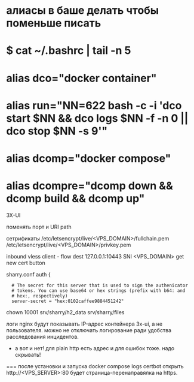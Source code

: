 # алиасы в баше делать чтобы поменьше писать
#
# $ cat ~/.bashrc | tail -n 5
# alias dco="docker container"
# alias run="NN=622 bash -c -i 'dco start $NN && dco logs $NN -f -n 0 || dco stop $NN -s 9'"
# alias dcomp="docker compose"
# alias dcompre="dcomp down && dcomp build && dcomp up"


3X-UI 

поменять порт
и URI path

сетрификаты
/etc/letsencrypt/live/<VPS_DOMAIN>/fullchain.pem
/etc/letsencrypt/live/<VPS_DOMAIN>/privkey.pem

inbound vless
client - flow
dest 127.0.0.1:10443
SNI <VPS_DOMAIN>
get new cert button

sharry.conf
    auth {

      # The secret for this server that is used to sign the authenicator
      # tokens. You can use base64 or hex strings (prefix with b64: and
      # hex:, respectively)
      server-secret = "hex:0102caffee9884451242"

chown 10001 srv/sharry/h2_data srv/sharry/files

логи nginx будут показывать IP-адрес контейнера 3x-ui, а не пользователя. можно не отключать логирование ради удобства расследования инцидентов.
- а вот и нет! для plain http есть адрес и для ошибок тоже. надо скрывать!

===
после установки и запуска
docker compose logs certbot
открыть http://<VPS_SERVER>:80
будет страница-перенаправялка на https.